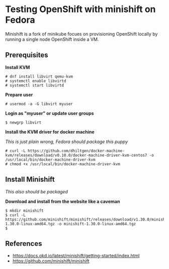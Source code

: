 # Testing OpenShift with minishift on Fedora

Minishift is a fork of minikube focues on provisioning OpenShift locally by running a single node
OpenShift inside a VM.

## Prerequisites

**Install KVM**

```
# dnf install libvirt qemu-kvm
# systemctl enable libvirtd
# systemctl start libvirtd
```

**Prepare user**

```
# usermod -a -G libvirt myuser
```

**Login as "myuser" or update user groups**

```
$ newgrp libvirt
```

**Install the KVM driver for docker machine**

*This is just plain wrong, Fedora should package this puppy*

```
# curl -L https://github.com/dhiltgen/docker-machine-kvm/releases/download/v0.10.0/docker-machine-driver-kvm-centos7 -o /usr/local/bin/docker-machine-driver-kvm
# chmod +x /usr/local/bin/docker-machine-driver-kvm
```

## Install Minishift

*This also should be packaged*


**Download and install from the website like a caveman**

```
$ mkdir minishift
$ curl -L https://github.com/minishift/minishift/releases/download/v1.30.0/minishift-1.30.0-linux-amd64.tgz -o minishift-1.30.0-linux-amd64.tgz
$ 
```











## References

* https://docs.okd.io/latest/minishift/getting-started/index.html
* https://github.com/minishift/minishift
